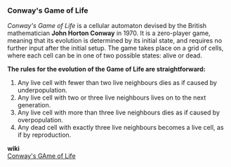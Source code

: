 ### Conway's Game of Life

*Conway's Game of Life* is a cellular automaton devised by the British mathematician **John Horton Conway** in 1970. It is a zero-player game, meaning that its evolution is determined by its initial state, and requires no further input after the initial setup. The game takes place on a grid of cells, where each cell can be in one of two possible states: alive or dead.

**The rules for the evolution of the Game of Life are straightforward:**

1. Any live cell with fewer than two live neighbours dies as if caused by underpopulation.
2. Any live cell with two or three live neighbours lives on to the next generation.
3. Any live cell with more than three live neighbours dies as if caused by overpopulation.
4. Any dead cell with exactly three live neighbours becomes a live cell, as if by reproduction.

**wiki**  
[Conway's GAme of Life](https://en.wikipedia.org/wiki/Conway%27s_Game_of_Life)
